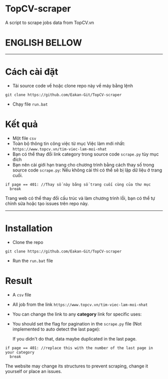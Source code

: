 # TopCV-scraper
A script to scrape jobs data from TopCV.vn

# ENGLISH BELLOW
___________________________________

# Cách cài đặt
- Tải source code về hoặc clone repo này về máy bằng lệnh
```
git clone https://github.com/Eakan-Git/TopCV-scraper
```
- Chạy file `run.bat`
# Kết quả
- Một file `csv`
- Toàn bộ thông tin công việc từ mục Việc làm mới nhất: `https://www.topcv.vn/tim-viec-lam-moi-nhat`
- Bạn có thể thay đổi link category trong source code `scrape.py` tùy mục đích
- Bạn nên cài giới hạn trang cho chương trình bằng cách thay số trong source code `scrape.py`:
  Nếu không cài thì có thể sẽ bị lặp dữ liệu ở trang cuối.
```
if page == 401: //Thay số này bằng số trang cuối cùng của thư mục
  break
```
Trang web có thể thay đổi cấu trúc và làm chương trình lỗi, bạn có thể tự chỉnh sửa hoặc tạo issues trên repo này.

___________________________________
# Installation
- Clone the repo
```
git clone https://github.com/Eakan-Git/TopCV-scraper
```
- Run the `run.bat` file
# Result
- A `csv` file
- All job from the link `https://www.topcv.vn/tim-viec-lam-moi-nhat`
- You can change the link to any **category** link for specific uses:
- You should set the flag for pagination in the `scrape.py` file (Not implemented to auto detect the last page):

  If you didn't do that, data maybe duplicated in the last page.
```
if page == 401: //replace this with the number of the last page in your category
  break
```
The website may change its structures to prevent scraping, change it yourself or place an issues.
